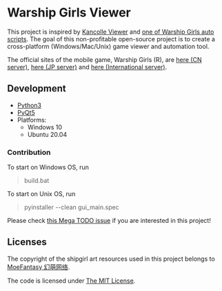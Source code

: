 # Warship Girls Viewer

This project is inspired by [Kancolle Viewer](https://github.com/poooi/poi) and [one of Warship Girls auto scripts](https://github.com/ProtectorMoe). The goal of this non-profitable open-source project is to create a cross-platform (Windows/Mac/Unix) game viewer and automation tool.

The official sites of the mobile game, Warship Girls (R), are [here (CN server)](http://www.jianniang.com/), [here (JP server)](http://ssr.moefantasy.co.jp/) and [here (International server)](http://www.warshipgirls.com/en/).

## Development

- [Python3](https://www.python.org/)
- [PyQt5](https://doc.qt.io/qtforpython/)
- Platforms:
	- Windows 10
	- Ubuntu 20.04

### Contribution

To start on Windows OS, run

> build.bat

To start on Unix OS, run

> pyinstaller --clean gui_main.spec

Please check [this Mega TODO issue](https://github.com/WarshipGirls/WGViewer/issues/2) if you are interested in this project!

## Licenses

The copyright of the shipgirl art resources used in this project belongs to [MoeFantasy 幻萌网络](https://www.moefantasy.com/).

The code is licensed under [The MIT License](https://github.com/WarshipGirls/WGViewer/blob/master/LICENSE.txt).
